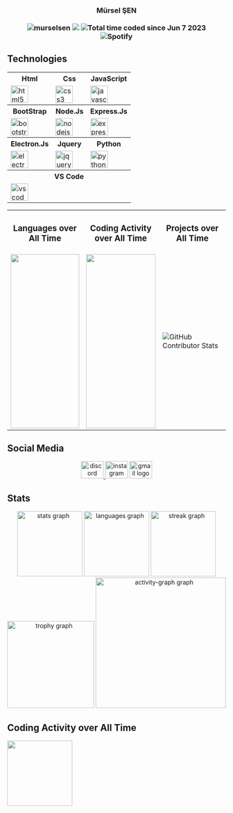 <h3 align="center">
  <strong>
    Mürsel ŞEN
  </strong>
  <br /><br />
  <img src="https://komarev.com/ghpvc/?username=murselsen&label=Profile%20views&color=0e75b6&style=flat" alt="murselsen" />
  <img src="https://visitor-badge.laobi.icu/badge?page_id=murselsen.murselsen&" />
  <img src="https://wakatime.com/badge/user/602e419d-f1c9-4979-ac85-a3da5d93f7e7.svg"
    alt="Total time coded since Jun 7 2023" />
  <br />
  <img src="https://spotify-github-profile.kittinanx.com/api/view.svg?uid=11186162261&redirect=true][https://spotify-github-profile.kittinanx.com/api/view.svg?uid=11186162261&cover_image=true&theme=novatorem&show_offline=true&background_color=121212&interchange=true&bar_color=df18e2&bar_color_cover=false" alt="Spotify"/>
</h3>
 
## Technologies

<div style="width:100%;" align="center">
  <table  style="border:0; width: 100%;">
    <tr>
      <th>Html</th>
      <th>Css</th>
      <th>JavaScript</th>
    </tr>
    <tr>
      <td><img src="https://cdn.jsdelivr.net/gh/devicons/devicon/icons/html5/html5-original.svg" alt="html5 logo"
          height="40" /></td>
          <td><img src="https://cdn.jsdelivr.net/gh/devicons/devicon/icons/css3/css3-original.svg" alt="css3 logo"
          height="40" /></td>
          <td><img src="https://cdn.simpleicons.org/javascript/F7DF1E" alt="javascript logo" height="40" /></td>
    </tr>
    <tr>
    <th>BootStrap</th>
      <th>Node.Js</th>
      <th>Express.Js</th>
    </tr>
    <tr>
    <td><img src="https://cdn.jsdelivr.net/gh/devicons/devicon/icons/bootstrap/bootstrap-original.svg"
          alt="bootstrap logo" height="40" /></td>
      <td><img src="https://cdn.simpleicons.org/nodedotjs/339933" alt="nodejs logo" height="40" /></td>
         <td><img src="https://cdn.simpleicons.org/express/fff000" alt="express logo" height="40" /></td>
    </tr>
    <tr>
    <th>Electron.Js</th>
      <th>Jquery</th>
      <th>Python</th>
    </tr>
    <tr>
      <td><img src="https://cdn.simpleicons.org/electron/47848F" alt="electron logo" height="40" /></td>
         <td><img src="https://cdn.simpleicons.org/jquery/47848F" alt="jquery logo" height="40" /></td>
       <td><img src="https://cdn.jsdelivr.net/gh/devicons/devicon/icons/python/python-original.svg"
          alt="python logo" height="40" /></td>
    </tr>
    <tr>
     <th colspan="3">VS Code</th>
     </tr>
     <tr>
     <td colspan="3"><img src="https://cdn.jsdelivr.net/gh/devicons/devicon/icons/vscode/vscode-original.svg"
          alt="vscode logo" height="40" /></td>
     </tr>
  </table>
</div>

<table style="border:0; width: 100%;">
  <tr>
    <th>
      <h3>Languages over All Time</h3>
    </th>
    <th>
      <h3>Coding Activity over All Time</h3>
    </th>
    <th>
      <h3>Projects over All Time</h3>
    </th>
  </tr>
  <tr>
    <td>
      <img src="https://wakatime.com/share/@murselsen/3ba3d656-553a-41bf-a57b-3da03f750117.svg" height="400"
        width="100%" />
    </td>
    <td>
      <img src="https://wakatime.com/share/@murselsen/c7f22644-7e1e-45f5-9c69-eac94f1f09e6.svg" height="400"
        width="100%" />
    </td>
    <td>
      <img
        src="https://github-contributor-stats.vercel.app/api?username=murselsen&limit=5&theme=gruvbox&combine_all_yearly_contributions=true"
        alt="GitHub Contributor Stats" />
    </td>
  </tr>
</table>





## Social Media

<p align="center">
  <a href="https://discord.com/users/643474762085040138" target='__blank'>
    <img src="https://raw.githubusercontent.com/poyrazavsever/readme-maker/main/public/SocialMedia/discord/default.svg"
      alt="discord logo" height="40" width="52" />
  </a>
  <a href="https://www.instagram.com/35_mursel/" target='__blank'>
    <img
      src="https://raw.githubusercontent.com/poyrazavsever/readme-maker/main/public/SocialMedia/instagram/default.svg"
      alt="instagram logo" height="40" width="52" /></a>
  <a href="mailto:murselsen803@gmail.com" target='__blank'>
    <img src="https://raw.githubusercontent.com/poyrazavsever/readme-maker/main/public/SocialMedia/gmail/default.svg"
      alt="gmail logo" height="40" width="52" /></a>
</p>

## Stats

<p align="center">
  <img
    src="https://github-readme-stats.vercel.app/api?username=murselsen&hide_title=false&hide_rank=false&show_icons=true&include_all_commits=true&count_private=true&disable_animations=false&theme=dracula"
    height="150" alt="stats graph" />
  <img
    src="https://github-readme-stats.vercel.app/api/top-langs?username=murselsen&locale=en&hide_title=false&layout=compact&card_width=320&langs_count=5&theme=dracula&hide_border=false&order=2"
    height="150" alt="languages graph" />
  <img
    src="https://streak-stats.demolab.com?user=murselsen&locale=en&mode=daily&theme=dracula&hide_border=false&border_radius=5&order=3"
    height="150" alt="streak graph" />
  <img
    src="https://github-profile-trophy.vercel.app/?username=murselsen&theme=dracula&column=-1&row=1&margin-w=8&margin-h=8&no-bg=false&no-frame=false&order=4"
    height="200" alt="trophy graph" />
  <img
    src="https://github-readme-activity-graph.vercel.app/graph?username=murselsen&radius=16&theme=react&area=true&order=5"
    height="300" alt="activity-graph graph" />
</p>

## Coding Activity over All Time

<img src="https://wakatime.com/share/@murselsen/4aa100ab-f0ee-4a0b-9163-ed35b5af9c93.svg" height="150"></img>
